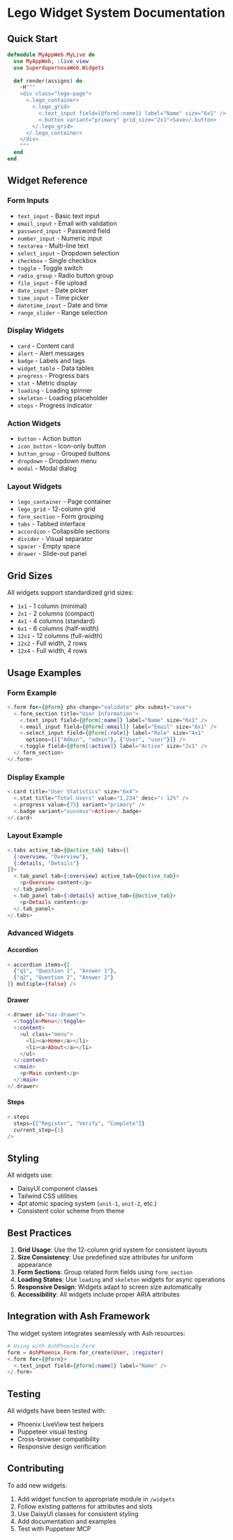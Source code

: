 # Lego Widget System Documentation

## Quick Start

```elixir
defmodule MyAppWeb.MyLive do
  use MyAppWeb, :live_view
  use SuperdupernovaWeb.Widgets
  
  def render(assigns) do
    ~H"""
    <div class="lego-page">
      <.lego_container>
        <.lego_grid>
          <.text_input field={@form[:name]} label="Name" size="6x1" />
          <.button variant="primary" grid_size="2x1">Save</.button>
        </.lego_grid>
      </.lego_container>
    </div>
    """
  end
end
```

## Widget Reference

### Form Inputs
- `text_input` - Basic text input
- `email_input` - Email with validation
- `password_input` - Password field
- `number_input` - Numeric input
- `textarea` - Multi-line text
- `select_input` - Dropdown selection
- `checkbox` - Single checkbox
- `toggle` - Toggle switch
- `radio_group` - Radio button group
- `file_input` - File upload
- `date_input` - Date picker
- `time_input` - Time picker
- `datetime_input` - Date and time
- `range_slider` - Range selection

### Display Widgets
- `card` - Content card
- `alert` - Alert messages
- `badge` - Labels and tags
- `widget_table` - Data tables
- `progress` - Progress bars
- `stat` - Metric display
- `loading` - Loading spinner
- `skeleton` - Loading placeholder
- `steps` - Progress indicator

### Action Widgets
- `button` - Action button
- `icon_button` - Icon-only button
- `button_group` - Grouped buttons
- `dropdown` - Dropdown menu
- `modal` - Modal dialog

### Layout Widgets
- `lego_container` - Page container
- `lego_grid` - 12-column grid
- `form_section` - Form grouping
- `tabs` - Tabbed interface
- `accordion` - Collapsible sections
- `divider` - Visual separator
- `spacer` - Empty space
- `drawer` - Slide-out panel

## Grid Sizes

All widgets support standardized grid sizes:
- `1x1` - 1 column (minimal)
- `2x1` - 2 columns (compact)
- `4x1` - 4 columns (standard)
- `6x1` - 6 columns (half-width)
- `12x1` - 12 columns (full-width)
- `12x2` - Full width, 2 rows
- `12x4` - Full width, 4 rows

## Usage Examples

### Form Example
```elixir
<.form for={@form} phx-change="validate" phx-submit="save">
  <.form_section title="User Information">
    <.text_input field={@form[:name]} label="Name" size="6x1" />
    <.email_input field={@form[:email]} label="Email" size="6x1" />
    <.select_input field={@form[:role]} label="Role" size="4x1"
      options={[{"Admin", "admin"}, {"User", "user"}]} />
    <.toggle field={@form[:active]} label="Active" size="2x1" />
  </.form_section>
</.form>
```

### Display Example
```elixir
<.card title="User Statistics" size="6x4">
  <.stat title="Total Users" value="1,234" desc="↑ 12%" />
  <.progress value={75} variant="primary" />
  <.badge variant="success">Active</.badge>
</.card>
```

### Layout Example
```elixir
<.tabs active_tab={@active_tab} tabs={[
  {:overview, "Overview"},
  {:details, "Details"}
]}>
  <.tab_panel tab={:overview} active_tab={@active_tab}>
    <p>Overview content</p>
  </.tab_panel>
  <.tab_panel tab={:details} active_tab={@active_tab}>
    <p>Details content</p>
  </.tab_panel>
</.tabs>
```

### Advanced Widgets

#### Accordion
```elixir
<.accordion items={[
  {"q1", "Question 1", "Answer 1"},
  {"q2", "Question 2", "Answer 2"}
]} multiple={false} />
```

#### Drawer
```elixir
<.drawer id="nav-drawer">
  <:toggle>Menu</:toggle>
  <:content>
    <ul class="menu">
      <li><a>Home</a></li>
      <li><a>About</a></li>
    </ul>
  </:content>
  <:main>
    <p>Main content</p>
  </:main>
</.drawer>
```

#### Steps
```elixir
<.steps 
  steps={["Register", "Verify", "Complete"]} 
  current_step={1} 
/>
```

## Styling

All widgets use:
- DaisyUI component classes
- Tailwind CSS utilities
- 4pt atomic spacing system (`unit-1`, `unit-2`, etc.)
- Consistent color scheme from theme

## Best Practices

1. **Grid Usage**: Use the 12-column grid system for consistent layouts
2. **Size Consistency**: Use predefined size attributes for uniform appearance
3. **Form Sections**: Group related form fields using `form_section`
4. **Loading States**: Use `loading` and `skeleton` widgets for async operations
5. **Responsive Design**: Widgets adapt to screen size automatically
6. **Accessibility**: All widgets include proper ARIA attributes

## Integration with Ash Framework

The widget system integrates seamlessly with Ash resources:

```elixir
# Using with AshPhoenix.Form
form = AshPhoenix.Form.for_create(User, :register)
<.form for={@form}>
  <.text_input field={@form[:name]} label="Name" />
</.form>
```

## Testing

All widgets have been tested with:
- Phoenix LiveView test helpers
- Puppeteer visual testing
- Cross-browser compatibility
- Responsive design verification

## Contributing

To add new widgets:
1. Add widget function to appropriate module in `/widgets`
2. Follow existing patterns for attributes and slots
3. Use DaisyUI classes for consistent styling
4. Add documentation and examples
5. Test with Puppeteer MCP